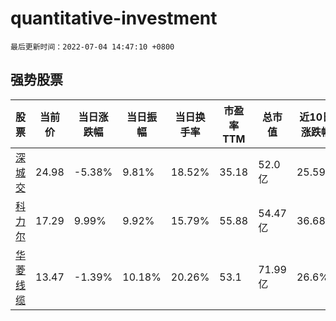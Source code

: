 # quantitative-investment

`最后更新时间：2022-07-04 14:47:10 +0800`

## 强势股票

|股票|当前价|当日涨跌幅|当日振幅|当日换手率|市盈率TTM|总市值|近10日涨跌幅|
|----|----|----|----|----|----|----|----|
|[深城交](https://xueqiu.com/S/SZ301091)|24.98|-5.38%|9.81%|18.52%|35.18|52.0亿|25.59%|
|[科力尔](https://xueqiu.com/S/SZ002892)|17.29|9.99%|9.92%|15.79%|55.88|54.47亿|36.68%|
|[华菱线缆](https://xueqiu.com/S/SZ001208)|13.47|-1.39%|10.18%|20.26%|53.1|71.99亿|26.6%|
